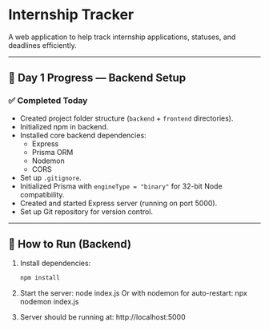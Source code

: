 # Internship Tracker

A web application to help track internship applications, statuses, and deadlines efficiently.

---

## 📅 Day 1 Progress — Backend Setup

### ✅ Completed Today
- Created project folder structure (`backend` + `frontend` directories).
- Initialized npm in backend.
- Installed core backend dependencies:
  - Express
  - Prisma ORM
  - Nodemon
  - CORS
- Set up `.gitignore`.
- Initialized Prisma with `engineType = "binary"` for 32-bit Node compatibility.
- Created and started Express server (running on port 5000).
- Set up Git repository for version control.

---

## 🚀 How to Run (Backend)
1. Install dependencies:
   ```bash
   npm install
   
2. Start the server:
   node index.js
   Or with nodemon for auto-restart:
   npx nodemon index.js

3. Server should be running at:
   http://localhost:5000
